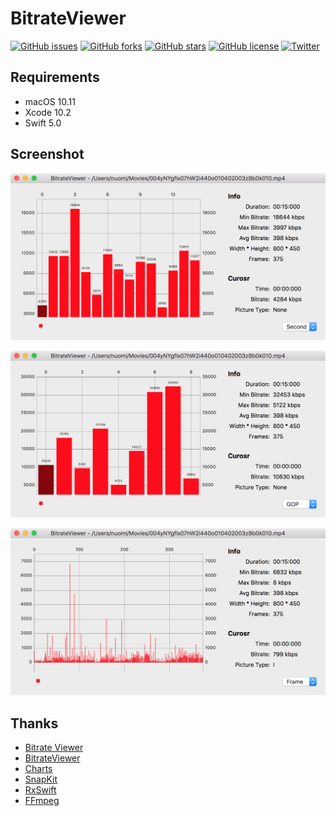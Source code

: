 # BitrateViewer

[![GitHub issues](https://img.shields.io/github/issues/nuomi1/BitrateViewer.svg)](https://github.com/nuomi1/BitrateViewer/issues)
[![GitHub forks](https://img.shields.io/github/forks/nuomi1/BitrateViewer.svg)](https://github.com/nuomi1/BitrateViewer/network)
[![GitHub stars](https://img.shields.io/github/stars/nuomi1/BitrateViewer.svg)](https://github.com/nuomi1/BitrateViewer/stargazers)
[![GitHub license](https://img.shields.io/github/license/nuomi1/BitrateViewer.svg)](https://github.com/nuomi1/BitrateViewer/blob/master/LICENSE.md)
[![Twitter](https://img.shields.io/twitter/url/https/github.com/nuomi1/BitrateViewer.svg?style=social)](https://twitter.com/intent/tweet?text=Wow:&url=https%3A%2F%2Fgithub.com%2Fnuomi1%2FBitrateViewer)

## Requirements

- macOS 10.11
- Xcode 10.2
- Swift 5.0

## Screenshot

![Second](Screenshots/Second.png)

![GOP](Screenshots/GOP.png)

![Frame](Screenshots/Frame.png)

## Thanks

- [Bitrate Viewer](http://www.winhoros.de/docs/bitrate-viewer/)
- [BitrateViewer](https://github.com/galad87/BitrateViewer)
- [Charts](https://github.com/danielgindi/Charts)
- [SnapKit](https://github.com/SnapKit/SnapKit)
- [RxSwift](https://github.com/ReactiveX/RxSwift)
- [FFmpeg](https://ffmpeg.org/)
